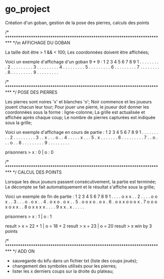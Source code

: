 # go_project
Création d'un goban, gestion de la pose des pierres, calculs des points

/* ************************************************************************** */\n
AFFICHAGE DU GOBAN

La taille doit être > 1 && < 100;
Les coordonnées doivent être affichées;

Voici un exemple d'affichage d'un goban 9 * 9 :
   1  2  3  4  5  6  7  8  9
1  .  .  .  .  .  .  .  .  .
2  .  .  .  .  .  .  .  .  .
3  .  .  .  .  .  .  .  .  .
4  .  .  .  .  .  .  .  .  .
5  .  .  .  .  .  .  .  .  .
6  .  .  .  .  .  .  .  .  .
7  .  .  .  .  .  .  .  .  .
8  .  .  .  .  .  .  .  .  .
9  .  .  .  .  .  .  .  .  .

/* ************************************************************************** */
POSE DES PIERRES

Les pierres sont noires 'x' et blanches 'o';
Noir commence et les joueurs jouent chacun leur tour;
Pour jouer une pierre, le joueur doit donner les coordonnées sous la forme : ligne-colonne;
La grille est actualisée et affichée après chaque coup;
Le nombre de pierres capturées est indiquée sous la grille;

Voici un exemple d'affichage en cours de partie :
   1  2  3  4  5  6  7  8  9
1  .  .  .  .  .  .  .  .  .
2  .  .  .  .  .  .  .  .  .
3  .  .  x  .  .  .  o  .  .
4  .  .  .  .  .  x  .  .  .
5  .  x  .  .  .  .  .  .  .
6  .  .  .  .  .  .  .  .  .
7  .  .  o  .  .  .  o  .  .
8  .  .  .  .  .  .  .  .  .
9  .  .  .  .  .  .  .  .  .

prisonners > x : 0 | o : 0

/* ************************************************************************** */
CALCUL DES POINTS

Lorsque les deux joueurs passent consécutivement, la partie est terminée;
Le décompte se fait automatiquement et le résultat s'affiche sous la grille;

Voici un exemple de fin de partie :
   1  2  3  4  5  6  7  8  9
1  .  .  .  .  o  x  x  .  .
2  .  .  .  .  o  o  x  .  .
3  .  .  .  o  .  o  x  .  .
4  .  o  x  o  .  o  x  .  .
5  .  o  o  x  o  .  o  x  .
6  .  o  x  x  o  o  o  x  .
7  o  o  o  x  o  x  x  .  .
8  o  x  x  x  x  .  .  .  .
9  x  x  .  x  .  .  .  .  .

prisonners > x : 1 | o : 1

result > x = 22 + 1 | o = 18 + 2
result > x = 23 | o = 20
result > x win by 3 points

/* ************************************************************************** */
ADD ON

- sauvegarde du kifu dans un fichier txt (liste des coups joués);
- changement des symboles utilisés pour les pierres;
- lister les x derniers coups sur la droite du plateau;
